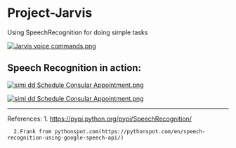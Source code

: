 # Project-Jarvis
Using SpeechRecognition for doing simple tasks

[![Jarvis voice commands.png](https://s19.postimg.org/65fa92tkj/Jarvis_voice_commands.png)](https://postimg.org/image/m3nzz7nsf/)

## Speech Recognition in action:
[![simi dd Schedule Consular Appointment.png](https://s19.postimg.org/7rn4p5yyb/simi_dd_Schedule_Consular_Appointment.png)](https://postimg.org/image/rz0khgwfj/)

[![simi dd Schedule Consular Appointment.png](https://s19.postimg.org/4jinc4coj/simi_dd_Schedule_Consular_Appointment.png)](https://postimg.org/image/4wa1iauy7/)













-----
References: 
      1. https://pypi.python.org/pypi/SpeechRecognition/
      
      2.Frank from pythonspot.com(https://pythonspot.com/en/speech-recognition-using-google-speech-api/)
